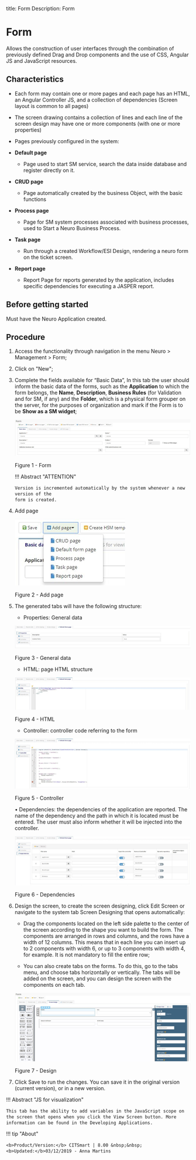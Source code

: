 title: Form
Description: Form
# Form


Allows the construction of user interfaces through the combination of previously
defined Drag and Drop components and the use of CSS, Angular JS and JavaScript
resources.

## Characteristics

   * Each form may contain one or more pages and each page has an HTML, an
      Angular Controller JS, and a collection of dependencies (Screen layout is
      common to all pages)

   * The screen drawing contains a collection of lines and each line of the
      screen design may have one or more components (with one or more properties)

   * Pages previously configured in the system:

   -  **Default page**

       * Page used to start SM service, search the data inside database and register
          directly on it.

   -  **CRUD page**

       * Page automatically created by the business Object, with the basic functions

   -  **Process page**

       * Page for SM system processes associated with business processes, used to
         Start a Neuro Business Process.

   -  **Task page**

       * Run through a created Workflow/ESI Design, rendering a neuro form on the
         ticket screen.

   -  **Report page**

       * Report Page for reports generated by the application, includes specific
        dependencies for executing a JASPER report.

Before getting started
----------------------

Must have the Neuro Application created.

Procedure
---------

1.  Access the functionality through navigation in the menu Neuro \> Management \> Form;

2.  Click on "New";

3.  Complete the fields available for “Basic Data”, In this tab the user should
    inform the basic data of the forms, such as the **Application** to which the
    form belongs, the **Name**, **Description**, **Business Rules** (for
    Validation and for SM, if any) and the **Folder**, which is a physical form
    grouper on the server, for the purposes of organization and mark if the Form
    is to be **Show as a SM widget**;

    ![form](images/neuro-18.jpg)

    Figure 1 - Form

    !!! Abstract "ATTENTION"

        Version is incremented automatically by the system whenever a new version of the
        form is created.

4. Add page

    ![form](images/neuro-19.jpg)

    Figure 2 - Add page
    

5. The generated tabs will have the following structure:

    * Properties: General data

    ![form](images/neuro-20.jpg)

    Figure 3 - General data
    

    * HTML: page HTML structure

    ![form](images/neuro-21.jpg)

    Figure 4 - HTML
    

    * Controller: controller code referring to the form

    ![form](images/neuro-22.jpg)

    Figure 5 - Controller
    

    •	Dependencies: the dependencies of the application are reported. The name of the dependency and the path in which it is located must be entered. The user must also inform whether it will be injected into the controller.

    ![form](images/neuro-23.jpg)

    Figure 6 - Dependencies


6.	Design the screen, to create the screen designing, click Edit Screen or navigate to the system tab Screen Designing that opens automatically:

    *	Drag the components located on the left side palette to the center of the screen according to the shape you want to build the form. The components are arranged in rows and columns, and the rows have a width of 12 columns. This means that in each line you can insert up to 2 components with width 6, or up to 3 components with width 4, for example. It is not mandatory to fill the entire row;

    *	You can also create tabs on the forms. To do this, go to the tabs menu, and choose tabs horizontally or vertically. The tabs will be added on the screen, and you can design the screen with the components on each tab.


    ![form](images/neuro-24.jpg)

    Figure 7 - Design

7.	Click Save to run the changes. You can save it in the original version (current version), or in a new version.


!!! Abstract "JS for visualization"

    This tab has the ability to add variables in the JavaScript scope on the screen that opens when you click the View Screen button. More information can be found in the Developing Applications.


!!! tip "About"

    <b>Product/Version:</b> CITSmart | 8.00 &nbsp;&nbsp;
    <b>Updated:</b>03/12/2019 - Anna Martins  

